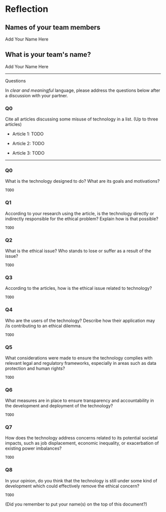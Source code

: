 # Reflection

## Names of your team members

Add Your Name Here

## What is your team's name?

Add Your Name Here

---

Questions

In _clear and meaningful_ language, please address the questions below after a discussion with your partner.

### Q0

Cite all articles discussing some misuse of technology in a list. (Up to three articles)

+ Article 1: TODO

+ Article 2: TODO

+ Article 3: TODO

---
### Q0

What is the technology designed to do? What are its goals and motivations?

```
TODO
```

### Q1

According to your research using the article, is the technology directly or indirectly responsible for the ethical problem? Explain how is that possible?

```
TODO
```

### Q2
What is the ethical issue? Who stands to lose or suffer as a result of the issue?

```
TODO
```

### Q3

According to the articles, how is the ethical issue related to technology?

```
TODO
```

### Q4

Who are the users of the technology? Describe how their application may /is contributing to an ethical dilemma.

```
TODO
```

### Q5

What considerations were made to ensure the technology complies with relevant legal and regulatory frameworks, especially in areas such as data protection and human rights?

```
TODO
```

### Q6

What measures are in place to ensure transparency and accountability in the development and deployment of the technology?

```
TODO
```

### Q7

How does the technology address concerns related to its potential societal impacts, such as job displacement, economic inequality, or exacerbation of existing power imbalances?

```
TODO
```

### Q8

In your opinion, do you think that the technology is still under some kind of development which could effectively remove the ethical concern?

```
TODO
```

(Did you remember to put your name(s) on the top of this document?)

